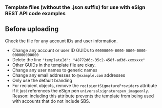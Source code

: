 ### Template files (without the .json suffix) for use with eSign REST API code examples

## Before uploading
Check the file for any account IDs and user information. 

* Change any account or user ID GUIDs to `00000000-0000-0000-0000-000000000000`
* Delete the line `"templateId": "48772d6c-35c2-458f-ad3d-xxxxxxx"`
* Other GUIDs in the template file are okay.
* Change any user names to generic names
* Change any email addresses to `@example.com` addresses
* Only use the default branding
* For recipient objects, remove the `recipientSignatureProviders` attribute if it just references the eSign pen `universalsignaturepen_imageonly`. Reason: including this attribute prevents the template from being used with accounts that do not include SBS.
